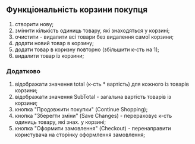 ## Функціональність корзини покупця

1) створити нову;
2) змінити кількість одиниць товару, які знаходяться у корзині;
3) очистити - видалити всі товари без видалення самої корзини;
4) додати новий товар в корзину;
5) додати товар в коризну повторно (збільшити к-сть на 1);
6) видалити товар із корзини;


### Додатково
1) відображати значення total (к-сть * вартість) для кожного із товарів корзини;
2) відображати значення SubTotal - загальна вартість товарів із корзини;
3) кнопка "Продовжити покупки" (Continue Shopping);  
4) кнопка "Зберегти зміни" (Save Changes) - перераховує к-сть одиниць товару, які знах. у корзині;
5) кнопка "Оформити замовлення" (Checkout) - перенаправити користувача на сторінку оформлення замовлення;
